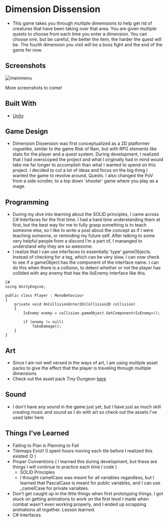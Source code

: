 # Dimension Dissension

- This game takes you through multiple dimemsions to help get rid of creatures that have been taking over that area. You are given multiple quests to choose from each time you enter a dimension. You can choose one, but be careful, the better the item, the harder the quest will be. The fourth dimension you visit will be a boss fight and the end of the game for now.

## Screenshots
![mainmenu](https://user-images.githubusercontent.com/53247675/213339033-7db54dcf-87d9-4a1d-9a55-3bf8990622ce.PNG)

More screenshots to come!

## Built With

* [Unity](https://www.unity.com)

## Game Design

- Dimension Dissension was first conceptualized as a 2D platformer roguelike, similar to the game Risk of Rain, but with RPG elements like stats for the player and a quest system. During development, I realized that I had overscoped the project and what I originally had in mind would take me far longer to accomplish than what I wanted to spend on this project. I decided to cut a lot of ideas and focus on the big thing I wanted the game to revolve around, Quests. I also changed the PoV from a side scroller, to a top down 'shooter' game where you play as a mage.

## Programming
- During my dive into learning about the SOLID principles, I came across C# Interfaces for the first time. I had a hard time understanding them at first, but the best way for me to fully grasp something is to teach someone else, so I like to write a post about the concept as if I were teaching someone, or reminding my future self. After talking to some very helpful people from a discord I'm a part of, I mananged to understand why they are so awesome.
- I realize that I can use interfaces to essentially 'type' gameObjects. Instead of checking for a tag, which can be very slow, I can now check to see if a gameObject has the component of the interface name. I can do this when there is a collision, to detect whether or not the player has collided with any enemy that has the IIsEnemy interface like this.
```
C#
using UnityEngine;

public class Player : MonoBehaviour
{
    private void OnCollisionEnter2D(Collision2D collision)
    {
        IsEnemy enemy = collision.gameObject.GetComponent<IsEnemy>();

        if (enemy != null)
            TakeDamage();
    }
}
```

## Art
- Since I am not well versed in the ways of art, I am using multiple asset packs to give the effect that the player is traveling through multiple dimensions
- Check out the asset pack Tiny Dungeon [here](https://www.kenney.nl/assets/tiny-dungeon)

## Sound
- I don't have any sound in the game just yet, but I have just as much skill creating music and sound as I do with art so check out the assets I've used later here

## Things I've Learned

- Failing to Plan is Planning to Fail
- Tilemaps Exist! (I spent hours moving each tile before I realized this existed :D )
- Proper Conventions ( I learned this during development, but these are things I will continue to practice each time I code )
  - SOLID Principles
  - I thought camelCase was meant for all variables regardless, but I learned that PascalCase is meant for public variables, and I can use _camelCase for private variables.
- Don't get caught up in the little things when first prototyping things. I got stuck on getting animations to work on the first level I made when combat wasn't even working properly, and I ended up scrapping animations all together. Lesson learned.
- C# Interfaces
